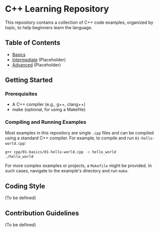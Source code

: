 # C++ Learning Repository

This repository contains a collection of C++ code examples, organized by topic, to help beginners learn the language.

## Table of Contents

*   [Basics](cpp/01-basics)
*   [Intermediate](cpp/02-intermediate) (Placeholder)
*   [Advanced](cpp/03-advanced) (Placeholder)

## Getting Started

### Prerequisites

*   A C++ compiler (e.g., g++, clang++)
*   make (optional, for using a Makefile)

### Compiling and Running Examples

Most examples in this repository are single `.cpp` files and can be compiled using a standard C++ compiler. For example, to compile and run `01-hello-world.cpp`:

```bash
g++ cpp/01-basics/01-hello-world.cpp -o hello_world
./hello_world
```

For more complex examples or projects, a `Makefile` might be provided. In such cases, navigate to the example's directory and run `make`.

## Coding Style

(To be defined)

## Contribution Guidelines

(To be defined)
